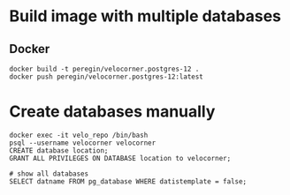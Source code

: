 # Build image with multiple databases

## Docker
```shell
docker build -t peregin/velocorner.postgres-12 .
docker push peregin/velocorner.postgres-12:latest
```

# Create databases manually
```shell
docker exec -it velo_repo /bin/bash
psql --username velocorner velocorner
CREATE database location;
GRANT ALL PRIVILEGES ON DATABASE location to velocorner;

# show all databases
SELECT datname FROM pg_database WHERE datistemplate = false;
```
